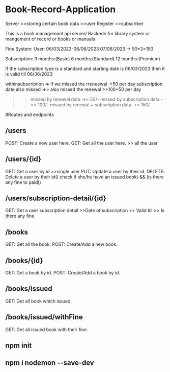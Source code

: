 # Book-Record-Application
Server  >>storing certain book data
            >>user Register
            >>subscriber

This is a book management api server/ Backedn for library system or mangement of record or books or manuals




Fine System:
User: 06/03/2023-06/06/2023
07/06/2023 -> 50*3=150





Subscription:
3 months:(Basic)
6 months:(Standard)
12 months:(Premium)

If the subscription type is a standard and starting date is 06/03/2023
then it is valid till 06/06/2023

withinsubscription => if we missed the rreneewal ->50 per day
subscription date also missed =>> also missed the renewal >>100+50 per day




>> missed by renewal data ->> 50/-
>> missed by subscription data ->> 100/-
>> missed by renewal + subscription  data ->> 150/-



#Routes and endpoints
##  /users
POST: Create a new user here.
GET: Get all the user here.     >> all the user

##  /users/{id}
GET: Get a user by id           >>single user
PUT: Update a user by their id.
DELETE: Delete a user by their id(( check if she/he have an issued book) && (is there any fine to paid))

##  /users/subscription-detail/{id}
GET: Get a user subscription detail
    >>Date of subscription
    >> Valid till
    >> Is there any fine

##  /books
GET: Get all the book.
POST: Create/Add a new book.

## /books/{id}
GET: Get a book by id.
POST: Create/Add a book by id.

##  /books/issued
GET: Get all book which issued

##  /books/issued/withFine
GET: Get all issued book with their fine.



## npm init

## npm i nodemon --save-dev




